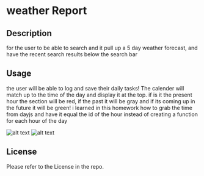 # weather Report





## Description
 for the user to be able to search and it pull up a 5 day weather forecast, and have the recent search results below the search bar
 



## Usage

the user will be able to log and save their daily tasks! The calender will match up to the time of the day and display it at the top. if is it the present hour the section will be red, if the past it will be gray and if its coming up in the future it will be green! i learned in this homework how to grab the time from dayjs and have it equal the id of the hour instead of creating a function for each hour of the day


![alt text](assets/images/Screenshot%202023-09-19%20at%206.48.40%20PM.png)
![alt text](assets/images/Screenshot%202023-09-19%20at%206.48.46%20PM.png)


## License

Please refer to the License in the repo.
